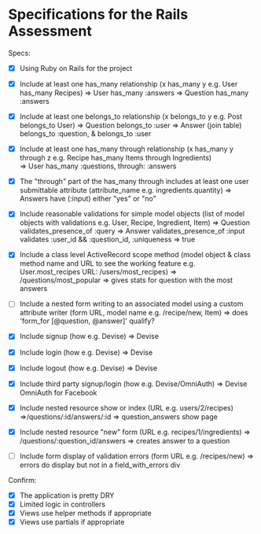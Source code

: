 # Specifications for the Rails Assessment

Specs:
- [x] Using Ruby on Rails for the project
- [X] Include at least one has_many relationship (x has_many y e.g. User has_many Recipes) 
      => User has_many :answers
      => Question has_many :answers

- [X] Include at least one belongs_to relationship (x belongs_to y e.g. Post belongs_to User)
      => Question belongs_to :user
      => Answer (join table) belongs_to :question, & belongs_to :user

- [X] Include at least one has_many through relationship (x has_many y through z e.g. Recipe has_many Items through Ingredients)  
      => User has_many :questions, through: :answers

- [X] The "through" part of the has_many through includes at least one user submittable attribute (attribute_name e.g. ingredients.quantity)
      => Answers have (:input) either "yes" or "no"

- [X] Include reasonable validations for simple model objects (list of model objects with validations e.g. User, Recipe, Ingredient, Item)
      => Question validates_presence_of :query
      => Answer   validates_presence_of :input
                  validates :user_id && :question_id, :uniqueness => true

- [X] Include a class level ActiveRecord scope method (model object & class method name and URL to see the working feature e.g. User.most_recipes URL: /users/most_recipes)
      => /questions/most_popular  => gives stats for question with the most answers

- [ ] Include a nested form writing to an associated model using a custom attribute writer (form URL, model name e.g. /recipe/new, Item)
      => does 'form_for [@question, @answer]' qualify?

- [X] Include signup (how e.g. Devise)
      => Devise
- [X] Include login (how e.g. Devise)
      => Devise
- [X] Include logout (how e.g. Devise)
      => Devise
- [X] Include third party signup/login (how e.g. Devise/OmniAuth)
      => Devise OmniAuth for Facebook

- [X] Include nested resource show or index (URL e.g. users/2/recipes)
      =>/questions/:id/answers/:id => question_answers show page

- [X] Include nested resource "new" form (URL e.g. recipes/1/ingredients)
      => /questions/:question_id/answers => creates answer to a question

- [ ] Include form display of validation errors (form URL e.g. /recipes/new)
      => errors do display but not in a field_with_errors div

Confirm:
- [X] The application is pretty DRY
- [X] Limited logic in controllers
- [X] Views use helper methods if appropriate
- [X] Views use partials if appropriate
